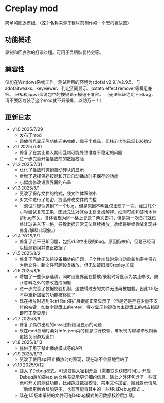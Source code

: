 # Creplay mod
简单的回放模组。（这个名称来源于我以前制作的一个宏的播放器）

## 功能概述
录制和回放你的打谱过程。可用于后期恢复特效等。

## 兼容性
仅能在Windows系统工作。测试所用的环境为adofai v2.9.1/v2.9.5，与adofaitweaks、keyviewer、判定区间显示、potato effect remover等模组兼容。
已知和jipper资源包中的按键显示模组不兼容。
（无法保证绝对不出bug，请不要因为装了这个mod就不开录屏，以防万一！）

## 更新日志
- v1.0 2025/7/29
  - 发布了mod
  - 回放信息显示等功能还未完成，属于半成品，但核心功能已经比较稳定
- v1.1 2025/7/30
  - 修复了在禁止输入期间乱糊可能导致准度不稳定的问题
  - 进一步完善开始播放前的数据校验
- v1.2 2025/7/31
  - 优化了播放时遇到自动砖块的显示
  - 新增了选择保存按键和开启自动播放时不保存的功能
  - 小幅度修改设置界面的布局
- v1.3 2025/8/1
  - 更改了保存文件的格式，使文件体积缩小
  - 对文件进行了加密，提高修改文件的门槛
  - （测试时疑似遇到了一个bug，但是原因不明且仅出现了一次，经过几个小时尝试复现无果，因此无法对其做出修复或解释。推测可能和游戏本体的bug有关。具体表现为同一格上记录了两次击打，但是第一次击打就已经让球进入下一格，导致数据异常无法继续播放。后续将继续尝试复现并修复/解释此现象。）
- v1.4 2025/8/1
  - 修复了若干已知问题，包括v1.3中出现的bug。原因仍未知，但是已经可以检测错误并修正数据了
- v1.5 2025/8/2
  - 修复了回放无法跨设备播放的问题，旧文件加载时将自动重新加密并保存为新文件。新文件可跨设备播放，但无法被旧版Creplay加载
- v1.6 2025/8/6
  - 增加了一些保存选项，同时设置界面在播放/录制时将显示为禁止修改，防止意料之外的修改造成问题
  - 进一步完善了数据校验机制，这使得过去的文件无法再被加载。因此1.5版本中重新加密的功能被移除了
  - 现在播放时遇到Rctrl Ralt等扩展键能正常显示了（但是还是存在少量不支持的按键，如数字键盘上的enter。将kv显示的键改为主键盘上的对应按键即可正常显示）
- v1.7 2025/8/9
  - 修复了偶尔出现的miss图标错误显示的问题
  - 现在mod启动时会对Info.json内的信息进行校验，若发现内容被修改则会直接关闭游戏窗口
- v1.8 2025/8/13
  - 提供了用于禁止播放模式等的API
- v1.9 2025/8/13
  - 更改了使用api阻止播放时的表现，现在球不会原地罚站了
- v1.10 2025/9/12
  - 加入了Debug模式。可通过输入密钥开启（需要联网获取时间）。开启Debug后加载replay文件将显示更详细的信息，除此之外还包含了一些其他可开关的测试功能，比如跳过数据校验、禁用文件加密、隐藏提示信息（后续更新会增加更多，也有可能将其中的一些移出Debug模式）。
  - 现在1.5版本录制的文件可在Debug模式关闭数据校验后加载。
